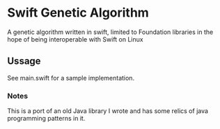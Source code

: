 # Swift Genetic Algorithm
A genetic algorithm written in swift, limited to Foundation libraries in the hope of being interoperable with Swift on Linux

## Ussage

See main.swift for a sample implementation.

### Notes
This is a port of an old Java library I wrote and has some relics of java programming patterns in it.